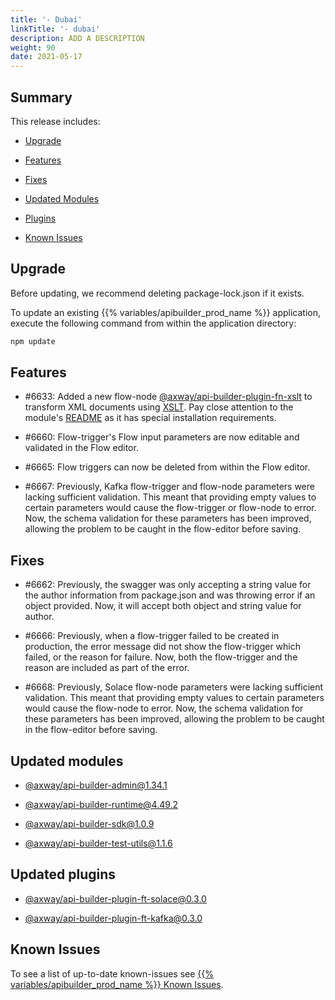 ```yaml
---
title: '- Dubai'
linkTitle: '- dubai'
description: ADD A DESCRIPTION
weight: 90
date: 2021-05-17
---
```


## Summary

This release includes:

* [Upgrade](#upgrade)

* [Features](#features)

* [Fixes](#fixes)

* [Updated Modules](#updated-modules)

* [Plugins](#updated-plugins)

* [Known Issues](#known-issues)

## Upgrade

Before updating, we recommend deleting package-lock.json if it exists.

To update an existing {{% variables/apibuilder_prod_name %}} application, execute the following command from within the application directory:

```bash
npm update
```

## Features

* #6633: Added a new flow-node [@axway/api-builder-plugin-fn-xslt](https://www.npmjs.com/package/@axway/api-builder-plugin-fn-xslt) to transform XML documents using [XSLT](https://www.w3.org/TR/xslt-10/). Pay close attention to the module's [README](https://www.npmjs.com/package/@axway/api-builder-plugin-fn-xslt) as it has special installation requirements.

* #6660: Flow-trigger's Flow input parameters are now editable and validated in the Flow editor.

* #6665: Flow triggers can now be deleted from within the Flow editor.

* #6667: Previously, Kafka flow-trigger and flow-node parameters were lacking sufficient validation. This meant that providing empty values to certain parameters would cause the flow-trigger or flow-node to error. Now, the schema validation for these parameters has been improved, allowing the problem to be caught in the flow-editor before saving.

## Fixes

* #6662: Previously, the swagger was only accepting a string value for the author information from package.json and was throwing error if an object provided. Now, it will accept both object and string value for author.

* #6666: Previously, when a flow-trigger failed to be created in production, the error message did not show the flow-trigger which failed, or the reason for failure. Now, both the flow-trigger and the reason are included as part of the error.

* #6668: Previously, Solace flow-node parameters were lacking sufficient validation. This meant that providing empty values to certain parameters would cause the flow-node to error. Now, the schema validation for these parameters has been improved, allowing the problem to be caught in the flow-editor before saving.

## Updated modules

* [@axway/api-builder-admin@1.34.1](https://www.npmjs.com/package/@axway/api-builder-admin/v/1.34.1)

* [@axway/api-builder-runtime@4.49.2](https://www.npmjs.com/package/@axway/api-builder-runtime/v/4.49.2)

* [@axway/api-builder-sdk@1.0.9](https://www.npmjs.com/package/@axway/api-builder-sdk/v/1.0.9)

* [@axway/api-builder-test-utils@1.1.6](https://www.npmjs.com/package/@axway/api-builder-test-utils/v/1.1.6)

## Updated plugins

* [@axway/api-builder-plugin-ft-solace@0.3.0](https://www.npmjs.com/package/@axway/api-builder-plugin-ft-solace/v/0.3.0)

* [@axway/api-builder-plugin-ft-kafka@0.3.0](https://www.npmjs.com/package/@axway/api-builder-plugin-ft-kafka/v/0.3.0)

## Known Issues

To see a list of up-to-date known-issues see [{{% variables/apibuilder_prod_name %}} Known Issues](/docs/known_issues/).
